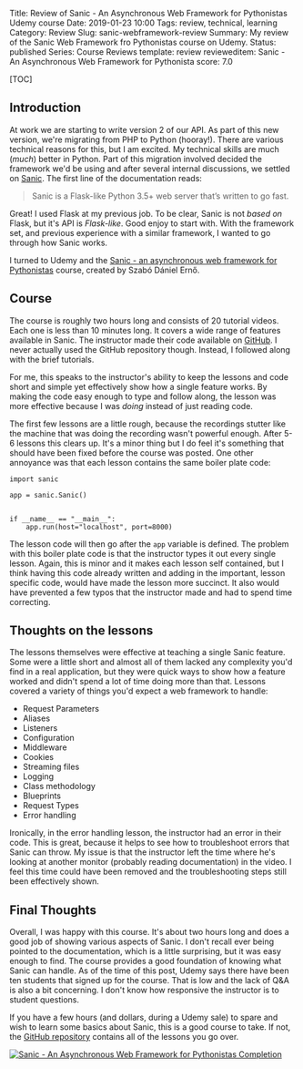 Title: Review of Sanic - An Asynchronous Web Framework for Pythonistas Udemy course
Date: 2019-01-23 10:00
Tags: review, technical, learning
Category: Review
Slug: sanic-webframework-review
Summary: My review of the Sanic Web Framework fro Pythonistas course on Udemy.
Status: published
Series: Course Reviews
template: review
revieweditem: Sanic - An Asynchronous Web Framework for Pythonista
score: 7.0

[TOC]

## Introduction

At work we are starting to write version 2 of our API. As part of this new version, we're migrating from PHP to Python (hooray!). There are various technical
reasons for this, but I am excited. My technical skills are much (*much*) better in Python. Part of this migration involved decided the framework we'd be using
and after several internal discussions, we settled on [Sanic][1]. The first line of the documentation reads:

> Sanic is a Flask-like Python 3.5+ web server that’s written to go fast.

Great! I used Flask at my previous job. To be clear, Sanic is not *based on* Flask, but it's API is *Flask-like*. Good enjoy to start with. With the framework
set, and previous experience with a similar framework, I wanted to go through how Sanic works.

I turned to Udemy and the [Sanic - an asynchronous web framework for Pythonistas][2] course, created by Szabó Dániel Ernő.

## Course

The course is roughly two hours long and consists of 20 tutorial videos. Each one is less than 10 minutes long. It covers a wide range of features available in
Sanic. The instructor made their code available on [GitHub][3]. I never actually used the GitHub repository though. Instead, I followed along with the brief
tutorials.

For me, this speaks to the instructor's ability to keep the lessons and code short and simple yet effectively show how a single feature works. By making the
code easy enough to type and follow along, the lesson was more effective because I was *doing* instead of just reading code.

The first few lessons are a little rough, because the recordings stutter like the machine that was doing the recording wasn't powerful enough. After 5-6 lessons
this clears up. It's a minor thing but I do feel it's something that should have been fixed before the course was posted. One other annoyance was that each
lesson contains the same boiler plate code:

    import sanic

    app = sanic.Sanic()


    if __name__ == "__main__":
        app.run(host="localhost", port=8000)

The lesson code will then go after the `app` variable is defined. The problem with this boiler plate code is that the instructor types it out every single lesson.
Again, this is minor and it makes each lesson self contained, but I think having this code already written and adding in the important, lesson specific code,
would have made the lesson more succinct. It also would have prevented a few typos that the instructor made and had to spend time correcting.

## Thoughts on the lessons

The lessons themselves were effective at teaching a single Sanic feature. Some were a little short and almost all of them lacked any complexity you'd find in
a real application, but they were quick ways to show how a feature worked and didn't spend a lot of time doing more than that. Lessons covered a variety of
things you'd expect a web framework to handle:

 - Request Parameters
 - Aliases
 - Listeners
 - Configuration
 - Middleware
 - Cookies
 - Streaming files
 - Logging
 - Class methodology
 - Blueprints
 - Request Types
 - Error handling

Ironically, in the error handling lesson, the instructor had an error in their code. This is great, because it helps to see how to troubleshoot errors that Sanic
can throw. My issue is that the instructor left the time where he's looking at another monitor (probably reading documentation) in the video. I feel this time
could have been removed and the troubleshooting steps still been effectively shown.

## Final Thoughts

Overall, I was happy with this course. It's about two hours long and does a good job of showing various aspects of Sanic. I don't recall ever being pointed
to the documentation, which is a little surprising, but it was easy enough to find. The course provides a good foundation of knowing what Sanic can handle. As
of the time of this post, Udemy says there have been ten students that signed up for the course. That is low and the lack of Q&A is also a bit concerning. I
don't know how responsive the instructor is to student questions.

If you have a few hours (and dollars, during a Udemy sale) to spare and wish to learn some basics about Sanic, this is a good course to take. If not, the
[GitHub repository][3] contains all of the lessons you go over.

[![Sanic - An Asynchronous Web Framework for Pythonistas Completion][certificate]][courselink]


 [1]: https://sanic.readthedocs.io/en/latest/
 [2]: https://www.udemy.com/sanic-an-asynchronous-web-framework-for-pythonistas/
 [3]: https://github.com/r3ap3rpy/sanic-web-framework
 [certificate]: {attach}images/udemy-sanic.jpg
 [courselink]: https://ude.my/UC-LYP0VLF7
